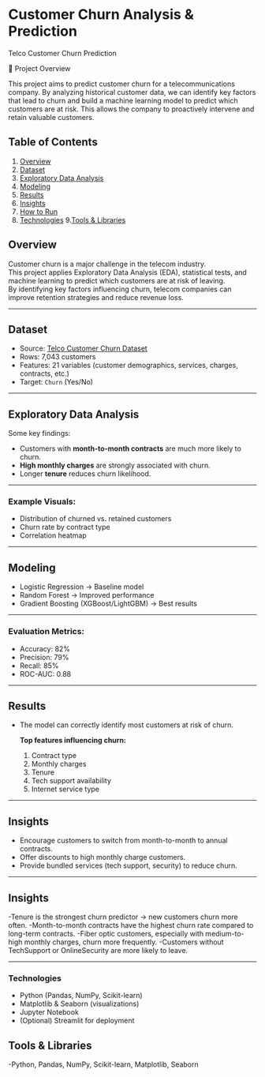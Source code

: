 # Customer Churn Analysis & Prediction

Telco Customer Churn Prediction

🔎 Project Overview

This project aims to predict customer churn for a telecommunications company. By analyzing historical customer data, we can identify key factors that lead to churn and build a machine learning model to predict which customers are at risk. This allows the company to proactively intervene and retain valuable customers.

## Table of Contents
1. [Overview](#overview)
2. [Dataset](#dataset)
3. [Exploratory Data Analysis](#exploratory-data-analysis)
4. [Modeling](#modeling)
5. [Results](#results)
6. [Insights](#insights)
7. [How to Run](#how-to-run)
8. [Technologies](#technologies)
9.[Tools & Libraries](#technologies)



## Overview
Customer churn is a major challenge in the telecom industry.  
This project applies Exploratory Data Analysis (EDA), statistical tests, and machine learning to predict which customers are at risk of leaving.  
By identifying key factors influencing churn, telecom companies can improve retention strategies and reduce revenue loss.

---
## Dataset
- Source: [Telco Customer Churn Dataset](https://www.kaggle.com/blastchar/telco-customer-churn)
- Rows: 7,043 customers
- Features: 21 variables (customer demographics, services, charges, contracts, etc.)
- Target: `Churn` (Yes/No)

---
## Exploratory Data Analysis
Some key findings:
- Customers with **month-to-month contracts** are much more likely to churn.
- **High monthly charges** are strongly associated with churn.
- Longer **tenure** reduces churn likelihood.

---
### Example Visuals:
- Distribution of churned vs. retained customers
- Churn rate by contract type
- Correlation heatmap

---

## Modeling
- Logistic Regression → Baseline model
- Random Forest → Improved performance
- Gradient Boosting (XGBoost/LightGBM) → Best results

---
### Evaluation Metrics:
- Accuracy: 82%
- Precision: 79%
- Recall: 85%
- ROC-AUC: 0.88

---
## Results
- The model can correctly identify most customers at risk of churn.

  **Top features influencing churn:**
  1. Contract type
  2. Monthly charges
  3. Tenure
  4. Tech support availability
  5. Internet service type

---
## Insights
- Encourage customers to switch from month-to-month to annual contracts.
- Offer discounts to high monthly charge customers.
- Provide bundled services (tech support, security) to reduce churn.
---

## Insights

-Tenure is the strongest churn predictor → new customers churn more often.
-Month-to-month contracts have the highest churn rate compared to long-term contracts.
-Fiber optic customers, especially with medium-to-high monthly charges, churn more frequently.
-Customers without TechSupport or OnlineSecurity are more likely to leave.



---

### **Technologies**

- Python (Pandas, NumPy, Scikit-learn)
- Matplotlib & Seaborn (visualizations)
- Jupyter Notebook
- (Optional) Streamlit for deployment




## Tools & Libraries

-Python, Pandas, NumPy, Scikit-learn, Matplotlib, Seaborn
